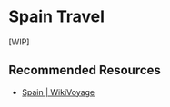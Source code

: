 # Spain Travel

[WIP]

## Recommended Resources
- [Spain | WikiVoyage](https://en.wikivoyage.org/wiki/Spain)
